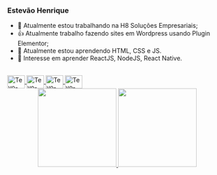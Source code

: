 ### Estevão Henrique

- 🔭   Atualmente estou trabalhando na H8 Soluções Empresariais;
- 👍   Atualmente trabalho fazendo sites em Wordpress usando Plugin Elementor;
- 🌱   Atualmente estou aprendendo HTML, CSS e JS.
- 📡   Interesse em aprender ReactJS, NodeJS, React Native.

<div style="display: inline_block"><br>
  <a href="https://github.com/estevaohenrique">
  <img align="center" alt="Tevo-html" height="30" width="40" src="https://cdn.jsdelivr.net/gh/devicons/devicon/icons/html5/html5-original.svg">
  <img align="center" alt="Tevo-css" height="30" width="40" src="https://cdn.jsdelivr.net/gh/devicons/devicon/icons/css3/css3-original.svg">
  <img align="center" alt="Tevo-Js" height="30" width="40" src="https://cdn.jsdelivr.net/gh/devicons/devicon/icons/javascript/javascript-original.svg">
  <img align="center" alt="Tevo-git" height="30" width="40" src="https://cdn.jsdelivr.net/gh/devicons/devicon/icons/git/git-original.svg">
</div>




<div align="center">
  <a href="https://github.com/estevaohenrique">
  <img height="180em" src="https://github-readme-stats.vercel.app/api?username=estevaohenrique&count_private=true&show_icons=true&custom_title=GitHub%20Status&hide=issues&title_color=62C334&icon_color=EFFFE8&bg_color=ffffff00&text_color=62C334&hide_border=true"/>
  <img height="180em" src="https://github-readme-stats.vercel.app/api/top-langs/?username=estevaohenrique&layout=compact&langs_count=7&theme=merko"/>
</div>

